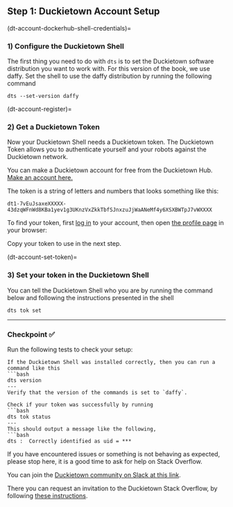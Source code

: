 ## Step 1: Duckietown Account Setup

(dt-account-dockerhub-shell-credentials)=
### 1) Configure the Duckietown Shell

The first thing you need to do with `dts` is to set the Duckietown software distribution you want to work with.
For this version of the book, we use daffy. Set the shell to use the daffy distribution by running the following command

    dts --set-version daffy

(dt-account-register)=
### 2) Get a Duckietown Token

Now your Duckietown Shell needs a Duckietown token. The Duckietown Token allows you to authenticate yourself and your robots against the Duckietown network.

You can make a Duckietown account for free from the Duckietown Hub.
[Make an account here.](https://hub.duckietown.com/signup/)

The token is a string of letters and numbers that looks something like this:

    dt1-7vEuJsaxeXXXXX-43dzqWFnWd8KBa1yev1g3UKnzVxZkkTbfSJnxzuJjWaANeMf4y6XSXBWTpJ7vWXXXX

To find your token, first [log in](https://hub.duckietown.com/signin/) to your account, 
then open [the profile page](https://hub.duckietown.com/profile/) in your browser:

Copy your token to use in the next step.

(dt-account-set-token)=
### 3) Set your token in the Duckietown Shell

You can tell the Duckietown Shell who you are by running the command below and following the 
instructions presented in the shell

    dts tok set

---

### Checkpoint ✅

Run the following tests to check your setup:

```{testexpect}
If the Duckietown Shell was installed correctly, then you can run a command like this
```bash
dts version
---
Verify that the version of the commands is set to `daffy`.
```

```{testexpect}
Check if your token was successfully by running
```bash
dts tok status
---
This should output a message like the following,
```bash
dts :  Correctly identified as uid = ***
```

If you have encountered issues or something is not behaving as expected, please stop here,
it is a good time to ask for help on Stack Overflow.

You can join the 
[Duckietown community on Slack at this link](https://join.slack.com/t/duckietown/shared_invite/zt-21zgbg3wk-SnejN9XG3SEaHHKuHqDWkg). 

There you can request an invitation to the Duckietown Stack Overflow, by following [these instructions](https://duckietown.slack.com/archives/CHHQJ0E0H/p1670874390660429).



